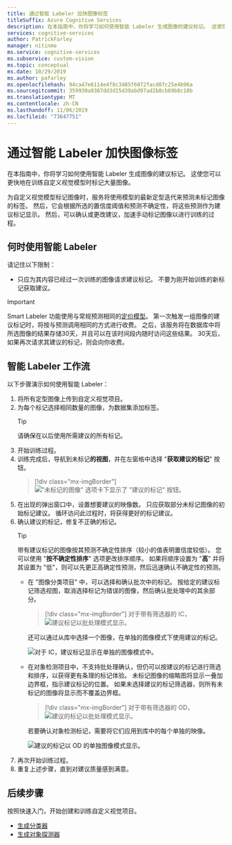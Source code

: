 ```yaml
---
title: 通过智能 Labeler 加快图像标签
titleSuffix: Azure Cognitive Services
description: 在本指南中，你将学习如何使用智能 Labeler 生成图像的建议标记。 这使您可以更快地在训练自定义视觉模型时标记大量图像。
services: cognitive-services
author: PatrickFarley
manager: nitinme
ms.service: cognitive-services
ms.subservice: custom-vision
ms.topic: conceptual
ms.date: 10/29/2019
ms.author: pafarley
ms.openlocfilehash: 94ca47e6114e4f8c3485f6072facd07c25e4b96a
ms.sourcegitcommit: 359930a9387dd3d15d39abd97ad2b8cb69b8c18b
ms.translationtype: MT
ms.contentlocale: zh-CN
ms.lasthandoff: 11/06/2019
ms.locfileid: "73647751"
---
```

# <a name="label-images-faster-with-smart-labeler"></a>通过智能 Labeler 加快图像标签

在本指南中，你将学习如何使用智能 Labeler 生成图像的建议标记。 这使您可以更快地在训练自定义视觉模型时标记大量图像。

为自定义视觉模型标记图像时，服务将使用模型的最新定型迭代来预测未标记图像的标签。 然后，它会根据所选的置信度阈值和预测不确定性，将这些预测作为建议标记显示。 然后，可以确认或更改建议，加速手动标记图像以进行训练的过程。

## <a name="when-to-use-smart-labeler"></a>何时使用智能 Labeler

请记住以下限制：

* 只应为其内容已经过一次训练的图像请求建议标记。 不要为刚开始训练的新标记获取建议。

> [!IMPORTANT]
> Smart Labeler 功能使用与常规预测相同的[定价模型](https://azure.microsoft.com/pricing/details/cognitive-services/custom-vision-service/)。 第一次触发一组图像的建议标记时，将按与预测调用相同的方式进行收费。 之后，该服务将在数据库中将所选图像的结果存储30天，并且可以在该时间段内随时访问这些结果。 30天后，如果再次请求其建议的标记，则会向你收费。

## <a name="smart-labeler-workflow"></a>智能 Labeler 工作流

以下步骤演示如何使用智能 Labeler：

1. 将所有定型图像上传到自定义视觉项目。
1. 为每个标记选择相同数量的图像，为数据集添加标签。
    > [!TIP]
    > 请确保在以后使用所需建议的所有标记。
1. 开始训练过程。
1. 训练完成后，导航到未标记**的视图**，并在左窗格中选择 "**获取建议的标记**" 按钮。
    > [!div class="mx-imgBorder"]
    > !["未标记的图像" 选项卡下显示了 "建议的标记" 按钮。](./media/suggested-tags/suggested-tags-button.png)
1. 在出现的弹出窗口中，设置想要建议的映像数。 只应获取部分未标记图像的初始标记建议。 循环访问此过程时，将获得更好的标记建议。
1. 确认建议的标记，修复不正确的标记。
    > [!TIP]
    > 带有建议标记的图像按其预测不确定性排序（较小的值表明置信度较低）。 您可以使用 "**按不确定性排序**" 选项更改排序顺序。 如果将顺序设置为 "**高**" 并将其设置为 "低"，则可以先更正高确定性预测，然后迅速确认不确定性的预测。
    * 在 "图像分类项目" 中，可以选择和确认批次中的标记。 按给定的建议标记筛选视图，取消选择标记为错误的图像，然后确认批处理中的其余部分。
        > [!div class="mx-imgBorder"]
        > 对于带有筛选器的 IC，![建议标记以批处理模式显示。](./media/suggested-tags/ic-batch-mode.png)

        还可以通过从库中选择一个图像，在单独的图像模式下使用建议的标记。

        ![对于 IC，建议标记显示在单独的图像模式中。](./media/suggested-tags/ic-individual-image-mode.png)
    * 在对象检测项目中，不支持批处理确认，但仍可以按建议的标记进行筛选和排序，以获得更有条理的标记体验。 未标记图像的缩略图将显示一叠加边界框，指示建议标记的位置。 如果未选择建议的标记筛选器，则所有未标记的图像将显示而不覆盖边界框。
        > [!div class="mx-imgBorder"]
        > 对于带有筛选器的 OD，![建议的标记以批处理模式显示。](./media/suggested-tags/od-batch-mode.png)

        若要确认对象检测标记，需要将它们应用到库中的每个单独的映像。

        ![建议的标记以 OD 的单独图像模式显示。](./media/suggested-tags/od-individual-image-mode.png)
1. 再次开始训练过程。
1. 重复上述步骤，直到对建议质量感到满意。

## <a name="next-steps"></a>后续步骤

按照快速入门，开始创建和训练自定义视觉项目。

* [生成分类器](getting-started-build-a-classifier.md)
* [生成对象探测器](get-started-build-detector.md)